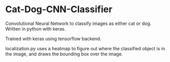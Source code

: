 # Cat-Dog-CNN-Classifier
Convolutional Neural Network to classify images as either cat or dog. Written in python with keras.

Trained with keras using tensorflow backend.

localization.py uses a heatmap to figure out where the classified object is in the image, and draws the bounding box over the image.
